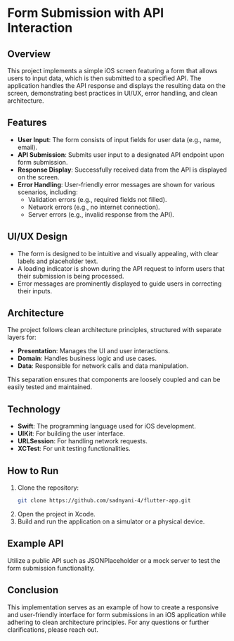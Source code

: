 # Form Submission with API Interaction

## Overview
This project implements a simple iOS screen featuring a form that allows users to input data, which is then submitted to a specified API. The application handles the API response and displays the resulting data on the screen, demonstrating best practices in UI/UX, error handling, and clean architecture.

## Features
- **User Input**: The form consists of input fields for user data (e.g., name, email).
- **API Submission**: Submits user input to a designated API endpoint upon form submission.
- **Response Display**: Successfully received data from the API is displayed on the screen.
- **Error Handling**: User-friendly error messages are shown for various scenarios, including:
  - Validation errors (e.g., required fields not filled).
  - Network errors (e.g., no internet connection).
  - Server errors (e.g., invalid response from the API).

## UI/UX Design
- The form is designed to be intuitive and visually appealing, with clear labels and placeholder text.
- A loading indicator is shown during the API request to inform users that their submission is being processed.
- Error messages are prominently displayed to guide users in correcting their inputs.

## Architecture
The project follows clean architecture principles, structured with separate layers for:
- **Presentation**: Manages the UI and user interactions.
- **Domain**: Handles business logic and use cases.
- **Data**: Responsible for network calls and data manipulation.

This separation ensures that components are loosely coupled and can be easily tested and maintained.

## Technology
- **Swift**: The programming language used for iOS development.
- **UIKit**: For building the user interface.
- **URLSession**: For handling network requests.
- **XCTest**: For unit testing functionalities.

## How to Run
1. Clone the repository:
   ```bash
   git clone https://github.com/sadnyani-4/flutter-app.git
   ```
2. Open the project in Xcode.
3. Build and run the application on a simulator or a physical device.

## Example API
Utilize a public API such as JSONPlaceholder or a mock server to test the form submission functionality.

## Conclusion
This implementation serves as an example of how to create a responsive and user-friendly interface for form submissions in an iOS application while adhering to clean architecture principles. For any questions or further clarifications, please reach out.
